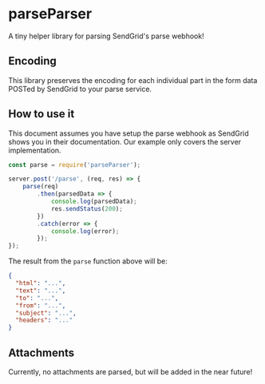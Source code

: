 # parseParser
A tiny helper library for parsing SendGrid's parse webhook!

## Encoding
This library preserves the encoding for each individual part in the form data
POSTed by SendGrid to your parse service.

## How to use it
This document assumes you have setup the parse webhook as SendGrid shows you in
their documentation. Our example only covers the server implementation.

```javascript
const parse = require('parseParser');

server.post('/parse', (req, res) => {
    parse(req)
        .then(parsedData => {
            console.log(parsedData);
            res.sendStatus(200);
        })
        .catch(error => {
            console.log(error);
        });
});

```

The result from the `parse` function above will be:

```json
{
  "html": "...",
  "text": "...",
  "to": "...",
  "from": "...",
  "subject": "...",
  "headers": "..."
}
```


## Attachments
Currently, no attachments are parsed, but will be added in the near future!
